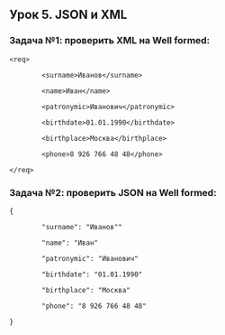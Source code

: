 
## Урок 5. JSON и XML

### **Задача №1: проверить XML на Well formed:**
```
<req>

        <surname>Иванов</surname>

        <name>Иван</name>

        <patronymic>Иванович</patronymic>

        <birthdate>01.01.1990</birthdate>

        <birthplace>Москва</birthplace>

        <phone>8 926 766 48 48</phone>

</req>
```
### **Задача №2: проверить JSON на Well formed:**
```
{

        "surname": "Иванов""

        "name": "Иван"

        "patronymic": "Иванович"

        "birthdate": "01.01.1990"

        "birthplace": "Москва"

        "phone": "8 926 766 48 48"

}
```
